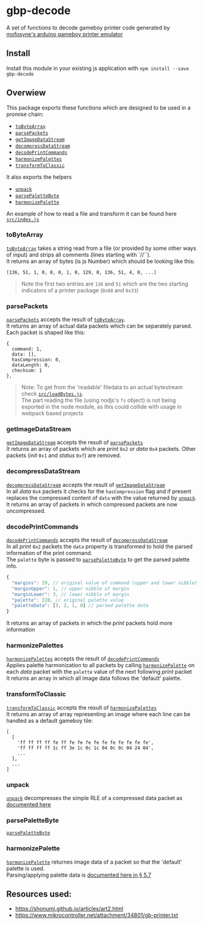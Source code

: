 # gbp-decode
A set of functions to decode gameboy printer code generated by [mofosyne's arduino gameboy printer emulator](https://github.com/mofosyne/arduino-gameboy-printer-emulator)

## Install
Install this module in your existing js application with `npm install --save gbp-decode`
  
## Overwiew
This package exports these functions which are designed to be used in a promise chain:
* [`toByteArray`](#tobytearray)
* [`parsePackets`](#parsepackets)
* [`getImageDataStream`](#getimagedatastream)
* [`decompressDataStream`](#decompressdatastream)
* [`decodePrintCommands`](#decodeprintcommands)
* [`harmonizePalettes`](#harmonizepalettes)
* [`transformToClassic`](#transformtoclassic)

It also exports the helpers
* [`unpack`](#unpack)
* [`parsePaletteByte`](#parsepalettebyte)
* [`harmonizePalette`](#harmonizepalette)

An example of how to read a file and transform it can be found here [`src/index.js`](src/index.js)

### toByteArray
[`toByteArray`](src/toByteArray.js) takes a string read from a file (or provided by some other ways of input) and strips all comments (lines starting with `//``).  
It returns an array of bytes (is js Number) which should be looking like this:  
```
[136, 51, 1, 0, 0, 0, 1, 0, 129, 0, 136, 51, 4, 0, ...]
```
> Note the first two entries are `136` and `51` which are the two starting indicators of a printer package (`0x88` and `0x33`)  

### parsePackets
[`parsePackets`](src/parsePackets.js) accepts the result of [`toByteArray`](#tobytearray).  
It returns an array of actual data packets which can be separately parsed.    
Each packet is shaped like this:  
```
{
  command: 1,
  data: [],
  hasCompression: 0,
  dataLength: 0,
  checksum: 1
},
```
> Note: To get from the 'readable' filedata to an actual bytestream check [`src/loadBytes.js`](src/loadBytes.js).  
> The part reading the file (using nodjs's `fs` object) is not being exported in the node module, as this could collide with usage in webpack based projects  
 
### getImageDataStream
[`getImageDataStream`](src/getImageDataStream.js) accepts the result of [`parsePackets`](#parsepackets)  
It returns an array of packets which are _print_ `0x2` or _data_ `0x4` packets. Other packets (_init_ `0x1` and _status_ `0xf`) are removed.  

### decompressDataStream
[`decompressDataStream`](src/decompressDataStream.js) accepts the result of [`getImageDataStream`](#getimagedatastream)  
In all _data_ `0x4` packets it checks for the `hasCompression` flag and if present replaces the compressed content of `data` with the value returned by [`unpack`](#unpack).  
It returns an array of packets in which compressed packets are now uncompressed.  

### decodePrintCommands
[`decodePrintCommands`](src/decodePrintCommands.js) accepts the result of [`decompressDataStream`](#decompressdatastream)  
In all _print_ `0x2` packets the `data` property is transformed to hold the parsed information of the print command.  
The `palette` byte is passed to [`parsePaletteByte`](#parsepalettebyte) to get the parsed palette info.  
``` javascript
{
  "margins": 19, // original value of command (upper and lower nibble)
  "marginUpper": 1, // upper nibble of margin
  "marginLower": 3, // lower nibble of margin
  "palette": 228, // original palette value
  "paletteData": [3, 2, 1, 0] // parsed palette data
}
```
It returns an array of packets in which the _print_ packets hold more information  

### harmonizePalettes
[`harmonizePalettes`](src/harmonizePalettes.js) accepts the result of [`decodePrintCommands`](#decodeprintcommands)  
Applies palette harmonization to all packets by calling [`harmonizePalette`](#harmonizepalette) on each _data_ packet with the `palette` value of the next following _print_ packet    
It returns an array in which all image data follows the 'default' palette.  

### transformToClassic
[`transformToClassic`](src/transformToClassic.js) accepts the result of [`harmonizePalettes`](#harmonizepalettes)  
It returns an array of array representing an image where each line can be handled as a default gameboy tile: 
```
[
  [
    'ff ff ff ff fe ff fe fe fe fe fe fe fe fe fe fe',
    'ff ff ff ff 1c ff 3e 1c 0c 1c 04 0c 0c 04 24 04',
    ...
  ],
  ...
]
```

### unpack
[`unpack`](src/unpack.js) decompresses the simple RLE of a compressed data packet as [documented here](https://shonumi.github.io/articles/art2.html) 

### parsePaletteByte
[`parsePaletteByte`](src/parsePaletteByte.js) 

### harmonizePalette
[`harmonizePalette`](src/harmonizePalette.js) returnes image data of a packet so that the 'default' palette is used.  
Parsing/applying palette data is [documented here in § 5.7](https://www.mikrocontroller.net/attachment/34801/gb-printer.txt)

## Resources used:
* https://shonumi.github.io/articles/art2.html  
* https://www.mikrocontroller.net/attachment/34801/gb-printer.txt  
